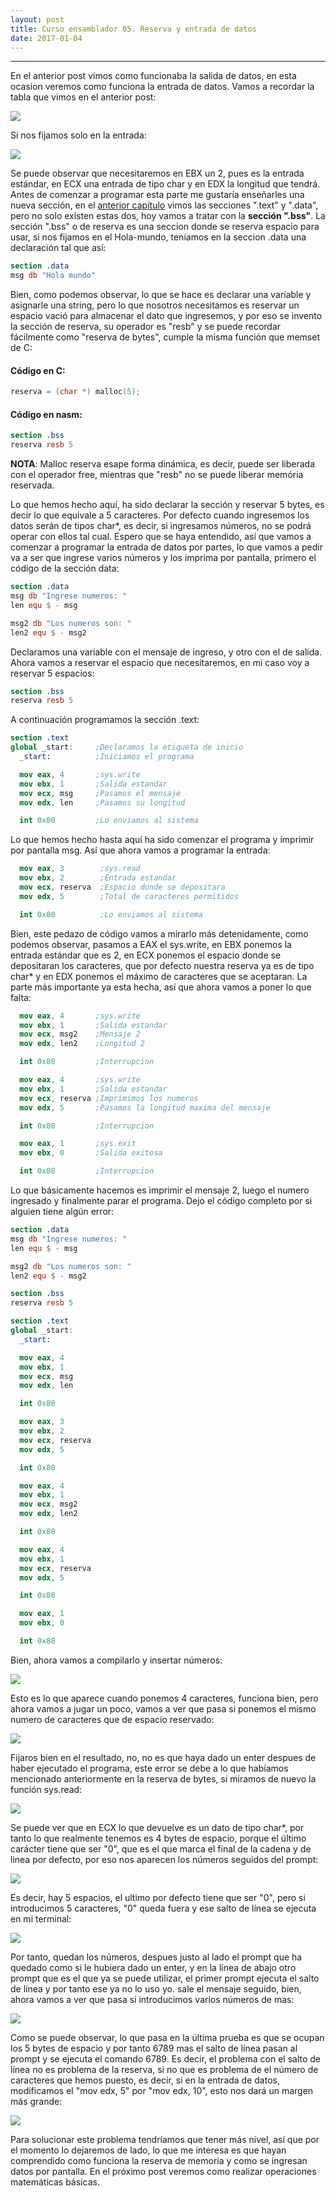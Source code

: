 ```yaml
---
layout: post
title: Curso ensamblador 05. Reserva y entrada de datos  
date: 2017-01-04
---
```

--------------------
En el anterior post vimos como funcionaba la salida de datos, en esta ocasion veremos como funciona la entrada de datos. Vamos a recordar la tabla que vimos en el anterior post:

<img src="/images/sys-calls-personalizado.png" />

Si nos fijamos solo en la entrada:

<img src="/images/sys-read-noob-5.png" />

Se puede observar que necesitaremos en EBX un 2, pues es la entrada estándar, en ECX una entrada de tipo char y en EDX la longitud que tendrá. Antes de comenzar a programar esta parte me gustaría enseñarles una nueva sección, en el [anterior capítulo](http://poyoncio.com/2017/01/02/Curso-ensamblador-04-Partes-del-codigo-y-salida-de-datos) vimos las secciones ".text" y ".data", pero no solo existen estas dos, hoy vamos a tratar con la **sección ".bss"**. La sección ".bss" o de reserva es una seccion donde se reserva espacio para usar, si nos fijamos en el Hola-mundo, teníamos en la seccion .data una declaración tal que así:

```nasm
section .data
msg db "Hola mundo"
```

Bien, como podemos observar, lo que se hace es declarar una variable y asignarle una string, pero lo que nosotros necesitamos es reservar un espacio vació para almacenar el dato que ingresemos, y por eso se invento la sección de reserva, su operador es "resb" y se puede recordar fácilmente como "reserva de bytes", cumple la misma función que memset de C:

#### Código en C:
```c
reserva = (char *) malloc(5);
```

#### Código en nasm:
```nasm
section .bss
reserva resb 5
```

**NOTA**: Malloc reserva esape forma dinámica, es decir, puede ser liberada con el operador free, mientras que "resb" no se puede liberar memória reservada. 

Lo que hemos hecho aquí, ha sido declarar la sección y reservar 5 bytes, es decir lo que equivale a 5 caracteres. Por defecto cuando ingresemos los datos serán de tipos char*, es decir, si ingresamos números, no se podrá operar con ellos tal cual. Espero que se haya entendido, así que vamos a comenzar a programar la entrada de datos por partes, lo que vamos a pedir va a ser que ingrese varios números y los imprima por pantalla, primero el código de la sección data:

```nasm
section .data
msg db "Ingrese numeros: "
len equ $ - msg

msg2 db "Los numeros son: "
len2 equ $ - msg2
```

Declaramos una variable con el mensaje de ingreso, y otro con el de salida. Ahora vamos a reservar el espacio que necesitaremos, en mi caso voy a reservar 5 espacios:

```nasm
section .bss
reserva resb 5
```

A continuación programamos la sección .text:

```nasm
section .text     
global _start:     ;Declaramos la etiqueta de inicio
  _start:          ;Iniciamos el programa

  mov eax, 4       ;sys.write
  mov ebx, 1       ;Salida estandar
  mov ecx, msg     ;Pasamos el mensaje
  mov edx, len     ;Pasamos su longitud

  int 0x80         ;Lo enviamos al sistema
```

Lo que hemos hecho hasta aquí ha sido comenzar el programa y imprimir por pantalla msg. Así que ahora vamos a programar la entrada:

```nasm
  mov eax, 3        ;sys.read
  mov ebx, 2        ;Entrada estandar
  mov ecx, reserva  ;Espacio donde se depositara
  mov edx, 5        ;Total de caracteres permitidos

  int 0x80          ;Lo enviamos al sistema
```

Bien, este pedazo de código vamos a mirarlo más detenidamente, como podemos observar, pasamos a EAX el sys.write, en EBX ponemos la entrada estándar que es 2, en ECX ponemos el espacio donde se depositaran los caracteres, que por defecto nuestra reserva ya es de tipo char* y en EDX ponemos el máximo de caracteres que se aceptaran. La parte más importante ya esta hecha, así que ahora vamos a poner lo que falta:

```nasm
  mov eax, 4       ;sys.write
  mov ebx, 1       ;Salida estandar
  mov ecx, msg2    ;Mensaje 2
  mov edx, len2    ;Longitud 2

  int 0x80         ;Interrupcion

  mov eax, 4       ;sys.write
  mov ebx, 1       ;Salida estandar
  mov ecx, reserva ;Imprimimos los numeros
  mov edx, 5       ;Pasamos la longitud maxima del mensaje

  int 0x80         ;Interrupcion

  mov eax, 1       ;sys.exit
  mov ebx, 0       ;Salida exitosa

  int 0x80         ;Interrupcion

```  

Lo que básicamente hacemos es imprimir el mensaje 2, luego el numero ingresado y finalmente parar el programa. Dejo el código completo por si alguien tiene algún error:

```nasm
section .data
msg db "Ingrese numeros: "
len equ $ - msg

msg2 db "Los numeros son: "
len2 equ $ - msg2

section .bss
reserva resb 5

section .text     
global _start:      
  _start:          

  mov eax, 4       
  mov ebx, 1     
  mov ecx, msg    
  mov edx, len     

  int 0x80       

  mov eax, 3        
  mov ebx, 2        
  mov ecx, reserva  
  mov edx, 5        

  int 0x80          

  mov eax, 4      
  mov ebx, 1       
  mov ecx, msg2    
  mov edx, len2    

  int 0x80         

  mov eax, 4       
  mov ebx, 1        
  mov ecx, reserva
  mov edx, 5       

  int 0x80         

  mov eax, 1     
  mov ebx, 0       

  int 0x80        
```

Bien, ahora vamos a compilarlo y insertar números:

<img src="/images/input-asm-1234-reserva.png" />

Esto es lo que aparece cuando ponemos 4 caracteres, funciona bien, pero ahora vamos a jugar un poco, vamos a ver que pasa si ponemos el mismo numero de caracteres que de espacio reservado:

<img src="/images/reserva-asm-5-input.png" />

Fijaros bien en el resultado, no, no es que haya dado un enter despues de haber ejecutado el programa, este error se debe a lo que habíamos mencionado anteriormente en la reserva de bytes, si miramos de nuevo la función sys.read:

<img src="/images/sys-read-noob-5.png" />

Se puede ver que en ECX lo que devuelve es un dato de tipo char*, por tanto lo que realmente tenemos es 4 bytes de espacio, porque el último carácter tiene que ser "0", que es el que marca el final de la cadena y de linea por defecto, por eso nos aparecen los números seguidos del prompt:

<img src="/images/seguido-prompt-reserva.png" />

Es decir, hay 5 espacios, el ultimo por defecto tiene que ser "0", pero si introducimos 5 caracteres, "0" queda fuera y ese salto de línea se ejecuta en mi terminal:

<img src="/images/vulnerable-5-asm-input.png" />

 Por tanto, quedan los números, despues justo al lado el prompt que ha quedado como si le hubiera dado un enter, y en la línea de abajo otro prompt que es el que ya se puede utilizar, el primer prompt ejecuta el salto de línea y por tanto ese ya no lo uso yo. sale el mensaje seguido, bien, ahora vamos a ver que pasa si introducimos varios números de mas:

<img src="/images/reserva-numeros-de-mas-asm-resb.png" />

Como se puede observar, lo que pasa en la última prueba es que se ocupan los 5 bytes de espacio y por tanto 6789 mas el salto de línea pasan al prompt y se ejecuta el comando 6789. Es decir, el problema con el salto de línea no es problema de la reserva, si no que es problema de el número de caracteres que hemos puesto, es decir, si en la entrada de datos, modificamos el "mov edx, 5" por "mov edx, 10", esto nos dará un margen más grande:

<img src="/images/reserva-10-asm-noob-05.png" />  

Para solucionar este problema tendríamos que tener más nivel, así que por el momento lo dejaremos de lado, lo que me interesa es que hayan comprendido como funciona la reserva de memoria y como se ingresan datos por pantalla. En el próximo post veremos como realizar operaciones matemáticas básicas.
